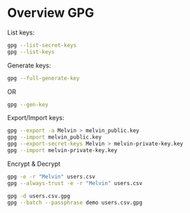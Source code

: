 # Overview GPG

List keys:
```sh
gpg --list-secret-keys
gpg --list-keys
```

Generate keys:
```sh
gpg --full-generate-key
```
OR
```sh
gpg --gen-key
```

Export/Import keys:

```sh
gpg --export -a Melvin > melvin_public.key
gpg --import melvin_public.key
gpg --export-secret-keys Melvin > melvin-private-key.key
gpg --import melvin-private-key.key
```

Encrypt & Decrypt
```sh
gpg -e -r "Melvin" users.csv
gpg --always-trust -e -r "Melvin" users.csv

gpg -d users.csv.gpg
gpg --batch --passphrase demo users.csv.gpg
```
